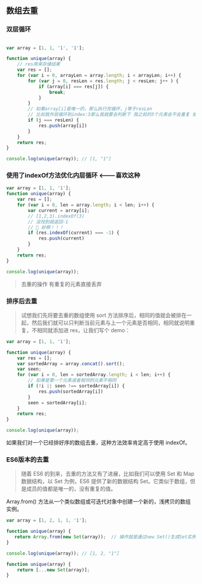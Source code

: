 ## 数组去重

### 双层循环

```javascript
  
var array = [1, 1, '1', '1'];

function unique(array) {
    // res用来存储结果
    var res = [];
    for (var i = 0, arrayLen = array.length; i < arrayLen; i++) {
        for (var j = 0, resLen = res.length; j < resLen; j++ ) {
            if (array[i] === res[j]) {
                break;
            }
        }
        // 如果array[i]是唯一的，那么执行完循环，j等于resLen
        // 比如我外层循环到index:3那么我就要去判断下 我之前的3个元素会不会重复 如果都没有此时内层循环就为 j===resLen 那么我就可以push上去了 其它就不必要了
        if (j === resLen) {
            res.push(array[i])
        }
    }
    return res;
}

console.log(unique(array)); // [1, "1"]

```

### 使用了indexOf方法优化内层循环 <---喜欢这种

```javascript
var array = [1, 1, '1'];
function unique(array) {
    var res = [];
    for (var i = 0, len = array.length; i < len; i++) {
        var current = array[i];
        // [1,2,3].indexOf(3)
        // 没找到就返回-1
        // 🤔 妙啊！！！
        if (res.indexOf(current) === -1) {
            res.push(current)
        }
    }
    return res;
}

console.log(unique(array));
```
> 去重的操作  有重复的元素直接丢弃


### 排序后去重
> 试想我们先将要去重的数组使用 sort 方法排序后，相同的值就会被排在一起，然后我们就可以只判断当前元素与上一个元素是否相同，相同就说明重复，不相同就添加进 res，让我们写个 demo：

```javascript
var array = [1, 1, '1'];

function unique(array) {
    var res = [];
    var sortedArray = array.concat().sort();
    var seen;
    for (var i = 0, len = sortedArray.length; i < len; i++) {
        // 如果是第一个元素或者相邻的元素不相同
        if (!i || seen !== sortedArray[i]) {
            res.push(sortedArray[i])
        }
        seen = sortedArray[i];
    }
    return res;
}

console.log(unique(array));
```
如果我们对一个已经排好序的数组去重，这种方法效率肯定高于使用 indexOf。

### ES6版本的去重

> 随着 ES6 的到来，去重的方法又有了进展，比如我们可以使用 Set 和 Map 数据结构，以 Set 为例，ES6 提供了新的数据结构 Set。它类似于数组，但是成员的值都是唯一的，没有重复的值。


Array.from() 方法从一个类似数组或可迭代对象中创建一个新的，浅拷贝的数组实例。

```javascript
var array = [1, 2, 1, 1, '1'];

function unique(array) {
   return Array.from(new Set(array));  // 操作就是通过new Set()生成Set实例 Set要求成员的值是唯一的，所以内部会帮我们做处理 感觉Set的就是为去重而生的
}

console.log(unique(array)); // [1, 2, "1"]
```

```javascript
function unique(array) {
    return [...new Set(array)];
}
```